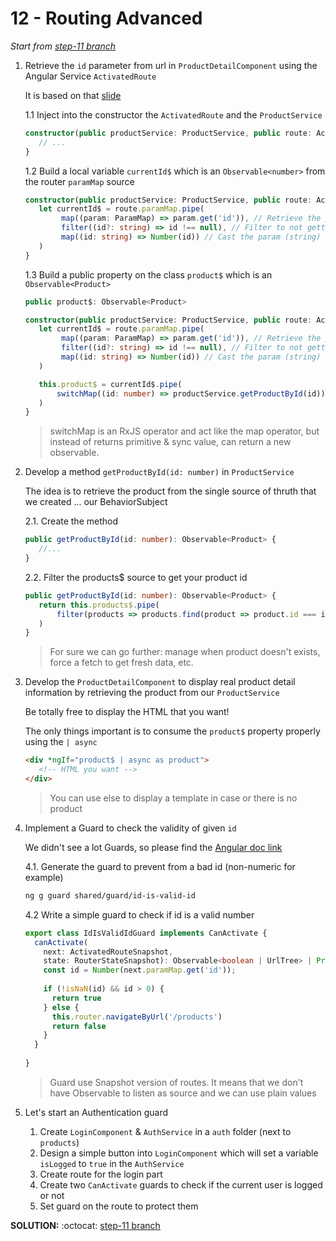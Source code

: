 # 12 - Routing Advanced
  
*Start from [step-11 branch](https://github.com/mazero/angular-course-app/tree/step-11)*
  
1. Retrieve the `id` parameter from url in `ProductDetailComponent` using the Angular Service `ActivatedRoute`

    It is based on that [slide](https://docs.google.com/presentation/d/1DVvQNV51gI9GVqL22PNTqEtUmnbHRHT64YrSJYymVdY/edit#slide=id.g3b9169bdfa_0_151)
    
    1.1 Inject into the constructor the `ActivatedRoute` and the `ProductService`
    
    ```ts
    constructor(public productService: ProductService, public route: ActivatedRoute) {
       // ...
    }
    ```
    
    1.2 Build a local variable `currentId$` which is an `Observable<number>` from the router `paramMap` source
    
    ```ts
    constructor(public productService: ProductService, public route: ActivatedRoute) {
       let currentId$ = route.paramMap.pipe(
            map((param: ParamMap) => param.get('id')), // Retrieve the param with key 'id'
            filter((id?: string) => id !== null), // Filter to not getting null value
            map((id: string) => Number(id)) // Cast the param (string) into a number
       )
    }
    ```
    
    1.3 Build a public property on the class `product$` which is an `Observable<Product>`
    
    ```ts
    public product$: Observable<Product>
    
    constructor(public productService: ProductService, public route: ActivatedRoute) {
       let currentId$ = route.paramMap.pipe(
            map((param: ParamMap) => param.get('id')), // Retrieve the param with key 'id'
            filter((id?: string) => id !== null), // Filter to not getting null value
            map((id: string) => Number(id)) // Cast the param (string) into a number
       )
   
       this.product$ = currentId$.pipe(
           switchMap((id: number) => productService.getProductById(id)) // productService.getProductById doesn't exists, we'll create it next
       )
    }
    ```
   
   > switchMap is an RxJS operator and act like the map operator, but instead of returns primitive & sync value, can return a new observable.
   
2. Develop a method `getProductById(id: number)` in `ProductService`

    The idea is to retrieve the product from the single source of thruth that we created ... our BehaviorSubject
    
    2.1. Create the method
    
    ```ts
    public getProductById(id: number): Observable<Product> {
       //...
    }
    ```
   
    2.2. Filter the products$ source to get your product id
    
    ```ts
    public getProductById(id: number): Observable<Product> {
       return this.products$.pipe(
           filter(products => products.find(product => product.id === id))
       )
    }
    ```
   
   > For sure we can go further: manage when product doesn't exists, force a fetch to get fresh data, etc.

3. Develop the `ProductDetailComponent` to display real product detail information by retrieving the product from our `ProductService`

    Be totally free to display the HTML that you want!
    
    The only things important is to consume the `product$` property properly using the `| async`
    
    ```html
    <div *ngIf="product$ | async as product">
       <!-- HTML you want -->
    </div>
    ``` 
    
    > You can use else to display a template in case or there is no product

4. Implement a Guard to check the validity of given `id`

    We didn't see a lot Guards, so please find the [Angular doc link](https://angular.io/guide/router#milestone-5-route-guards)
    
    4.1. Generate the guard to prevent from a bad id (non-numeric for example)
    
    ```bash
    ng g guard shared/guard/id-is-valid-id
    ```
   
    4.2 Write a simple guard to check if id is a valid number
    
    ```ts
    export class IdIsValidIdGuard implements CanActivate {
      canActivate(
        next: ActivatedRouteSnapshot,
        state: RouterStateSnapshot): Observable<boolean | UrlTree> | Promise<boolean | UrlTree> | boolean | UrlTree {
        const id = Number(next.paramMap.get('id'));
            
        if (!isNaN(id) && id > 0) {
          return true
        } else {
          this.router.navigateByUrl('/products')
          return false
        }
      }
      
    }
    ```
   
   > Guard use Snapshot version of routes. It means that we don't have Observable to listen as source and we can use plain values

5. Let's start an Authentication guard

    1. Create `LoginComponent` & `AuthService` in a `auth` folder (next to `products`)
    2. Design a simple button into `LoginComponent` which will set a variable `isLogged` to `true` in the `AuthService`
    3. Create route for the login part
    4. Create two `CanActivate`  guards to check if the current user is logged or not
    5. Set guard on the route to protect them

**SOLUTION:** :octocat: [step-11 branch](https://github.com/mazero/angular-course-app/pull/2)
